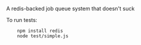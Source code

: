 A redis-backed job queue system that doesn't suck

To run tests: 
```
    npm install redis
    node test/simple.js
```
